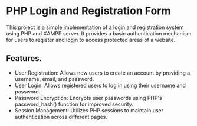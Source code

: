 # PHP Login and Registration Form
This project is a simple implementation of a login and registration system using PHP and XAMPP server. It provides a basic authentication mechanism for users to register and login to access protected areas of a website.
## Features.
* User Registration: Allows new users to create an account by providing a username, email, and password.
* User Login: Allows registered users to log in using their username and password.
* Password Encryption: Encrypts user passwords using PHP's password_hash() function for improved security.
* Session Management: Utilizes PHP sessions to maintain user authentication across different pages.
